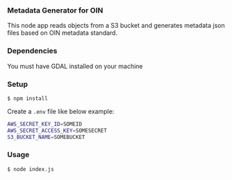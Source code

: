 ### Metadata Generator for OIN

This node app reads objects from a S3 bucket and generates metadata json files based on OIN metadata standard.

### Dependencies

You must have GDAL installed on your machine

### Setup

    $ npm install

Create a `.env` file like below example:

```bash
AWS_SECRET_KEY_ID=SOMEID
AWS_SECRET_ACCESS_KEY=SOMESECRET
S3_BUCKET_NAME=SOMEBUCKET
```

### Usage

    $ node index.js
